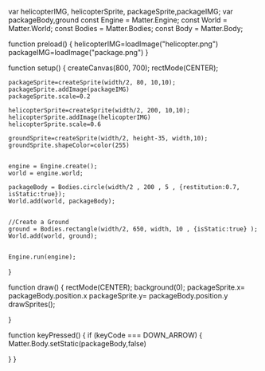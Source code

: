 var helicopterIMG, helicopterSprite, packageSprite,packageIMG;
var packageBody,ground
const Engine = Matter.Engine;
const World = Matter.World;
const Bodies = Matter.Bodies;
const Body = Matter.Body;

function preload()
{
	helicopterIMG=loadImage("helicopter.png")
	packageIMG=loadImage("package.png")
}

function setup() {
	createCanvas(800, 700);
	rectMode(CENTER);
	

	packageSprite=createSprite(width/2, 80, 10,10);
	packageSprite.addImage(packageIMG)
	packageSprite.scale=0.2

	helicopterSprite=createSprite(width/2, 200, 10,10);
	helicopterSprite.addImage(helicopterIMG)
	helicopterSprite.scale=0.6

	groundSprite=createSprite(width/2, height-35, width,10);
	groundSprite.shapeColor=color(255)


	engine = Engine.create();
	world = engine.world;

	packageBody = Bodies.circle(width/2 , 200 , 5 , {restitution:0.7, isStatic:true});
	World.add(world, packageBody);
	

	//Create a Ground
	ground = Bodies.rectangle(width/2, 650, width, 10 , {isStatic:true} );
 	World.add(world, ground);


	Engine.run(engine);
  
}


function draw() {
  rectMode(CENTER);
  background(0);
  packageSprite.x= packageBody.position.x 
  packageSprite.y= packageBody.position.y 
  drawSprites();
 
}

function keyPressed() {
 if (keyCode === DOWN_ARROW) {
Matter.Body.setStatic(packageBody,false)
    
  }
}
